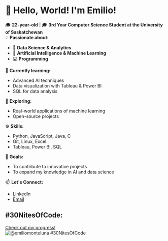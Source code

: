 # 👋 Hello, World! I'm Emilio!

🎓 **22-year-old** | 🎓 **3rd Year Computer Science Student at the University of Saskatchewan**  
💡 **Passionate about:**  
- 🧠 **Data Science & Analytics**
- 🤖 **Artificial Intelligence & Machine Learning**
- 💻 **Programming**

🌱 **Currently learning:**  
- Advanced AI techniques  
- Data visualization with Tableau & Power BI  
- SQL for data analysis  

🔭 **Exploring:**  
- Real-world applications of machine learning  
- Open-source projects  

⚙️ **Skills:**  
- Python, JavaScript, Java, C  
- Git, Linux, Excel  
- Tableau, Power BI, SQL  

🌟 **Goals:**  
- To contribute to innovative projects  
- To expand my knowledge in AI and data science  

📫 **Let's Connect:**  
- [LinkedIn](https://www.linkedin.com/in/emilio-montelongo-luna/)  
- [Email](emiliomonteluna@gmail.com)  


## #30NitesOfCode:
  [Check out my progress!](https://www.codedex.io/@emiliomonteluna/30-nites-of-code)  
  ![@emiliomonteluna #30NitesOfCode](https://www.codedex.io/api/petStatus?user=emiliomonteluna)


